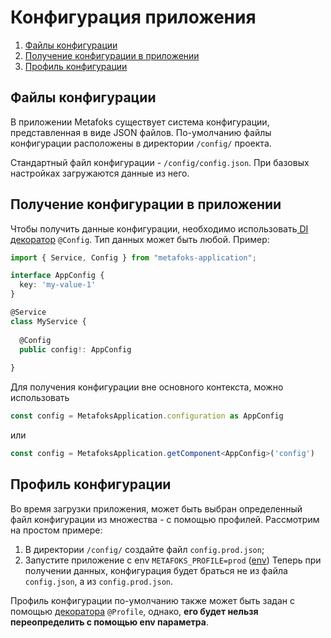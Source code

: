 # Конфигурация приложения

1. [Файлы конфигурации](#файлы-конфигурации)
2. [Получение конфигурации в приложении](#получение-конфигурации-в-приложении)
3. [Профиль конфигурации](#профиль-конфигурации)

## Файлы конфигурации
В приложении Metafoks существует система конфигурации, представленная в виде JSON файлов.
По-умолчанию файлы конфигурации расположены в директории `/config/` проекта.

Стандартный файл конфигурации - `/config/config.json`. При базовых настройках загружаются данные из него.

## Получение конфигурации в приложении
Чтобы получить данные конфигурации, необходимо использовать[ DI декоратор](decorators.md#di-декораторы) `@Config`. Тип данных может быть любой. Пример:

```typescript
import { Service, Config } from "metafoks-application";

interface AppConfig {
  key: 'my-value-1'
}

@Service
class MyService {
  
  @Config
  public config!: AppConfig
  
}
```

Для получения конфигурации вне основного контекста, можно использовать

```typescript
const config = MetafoksApplication.configuration as AppConfig
```
или

```typescript
const config = MetafoksApplication.getComponent<AppConfig>('config') 
```

## Профиль конфигурации
Во время загрузки приложения, может быть выбран определенный файл конфигурации из множества - с помощью профилей.
Рассмотрим на простом примере:
1. В директории `/config/` создайте файл `config.prod.json`;
2. Запустите приложение с env `METAFOKS_PROFILE=prod` ([env](env.md#переменные-окружения))
Теперь при получении данных, конфигурация будет браться не из файла `config.json`, а из `config.prod.json`.

Профиль конфигурации по-умолчанию также может быть задан с помощью [декоратора](decorators.md#декораторы-конфигурации) `@Profile`, однако, 
**его будет нельзя переопределить с помощью env параметра**.

